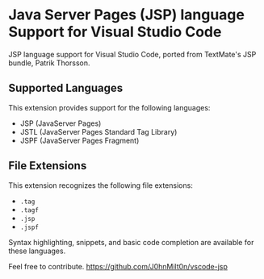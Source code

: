 # Java Server Pages (JSP) language Support for Visual Studio Code
JSP language support for Visual Studio Code, ported from TextMate's JSP bundle, Patrik Thorsson.

## Supported Languages

This extension provides support for the following languages:

- JSP (JavaServer Pages)
- JSTL (JavaServer Pages Standard Tag Library)
- JSPF (JavaServer Pages Fragment)

## File Extensions

This extension recognizes the following file extensions:

- `.tag`
- `.tagf`
- `.jsp`
- `.jspf`

Syntax highlighting, snippets, and basic code completion are available for these languages.

Feel free to contribute.
https://github.com/J0hnMilt0n/vscode-jsp
